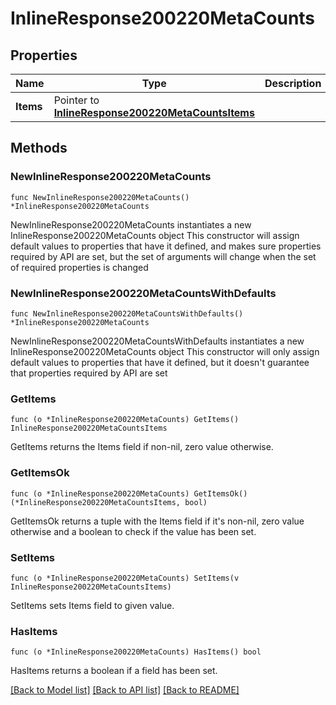 # InlineResponse200220MetaCounts

## Properties

Name | Type | Description | Notes
------------ | ------------- | ------------- | -------------
**Items** | Pointer to [**InlineResponse200220MetaCountsItems**](InlineResponse200220MetaCountsItems.md) |  | [optional] 

## Methods

### NewInlineResponse200220MetaCounts

`func NewInlineResponse200220MetaCounts() *InlineResponse200220MetaCounts`

NewInlineResponse200220MetaCounts instantiates a new InlineResponse200220MetaCounts object
This constructor will assign default values to properties that have it defined,
and makes sure properties required by API are set, but the set of arguments
will change when the set of required properties is changed

### NewInlineResponse200220MetaCountsWithDefaults

`func NewInlineResponse200220MetaCountsWithDefaults() *InlineResponse200220MetaCounts`

NewInlineResponse200220MetaCountsWithDefaults instantiates a new InlineResponse200220MetaCounts object
This constructor will only assign default values to properties that have it defined,
but it doesn't guarantee that properties required by API are set

### GetItems

`func (o *InlineResponse200220MetaCounts) GetItems() InlineResponse200220MetaCountsItems`

GetItems returns the Items field if non-nil, zero value otherwise.

### GetItemsOk

`func (o *InlineResponse200220MetaCounts) GetItemsOk() (*InlineResponse200220MetaCountsItems, bool)`

GetItemsOk returns a tuple with the Items field if it's non-nil, zero value otherwise
and a boolean to check if the value has been set.

### SetItems

`func (o *InlineResponse200220MetaCounts) SetItems(v InlineResponse200220MetaCountsItems)`

SetItems sets Items field to given value.

### HasItems

`func (o *InlineResponse200220MetaCounts) HasItems() bool`

HasItems returns a boolean if a field has been set.


[[Back to Model list]](../README.md#documentation-for-models) [[Back to API list]](../README.md#documentation-for-api-endpoints) [[Back to README]](../README.md)


